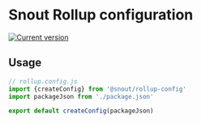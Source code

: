 # Snout Rollup configuration

[![Current version][badge-version-image]][badge-version-link]

[badge-version-image]: https://img.shields.io/npm/v/@snout/rollup-config?label=%40snout%2Frollup-config&logo=npm&style=for-the-badge
[badge-version-link]: https://npmjs.com/package/@snout/rollup-config

## Usage

```js
// rollup.config.js
import {createConfig} from '@snout/rollup-config'
import packageJson from './package.json'

export default createConfig(packageJson)
```
